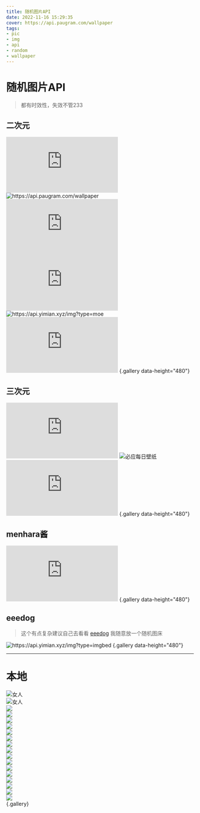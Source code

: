 ```yaml
---
title: 随机图片API
date: 2022-11-16 15:29:35
cover: https://api.paugram.com/wallpaper
tags:
- pic
- img
- api
- random
- wallpaper
---
```

# 随机图片API
> 都有时效性，失效不管233
## 二次元
![](https://iw233.cn/API/Random.php "https://iw233.cn/API/Random.php")
![](https://api.paugram.com/wallpaper "https://api.paugram.com/wallpaper")
![](https://www.dmoe.cc/random.php "https://www.dmoe.cc/random.php")
![](https://api.mtyqx.cn/api/random.php "https://api.mtyqx.cn/api/random.php")
![](https://api.yimian.xyz/img?type=moe "https://api.yimian.xyz/img?type=moe")
![](https://api.ixiaowai.cn/api/api.php "https://api.ixiaowai.cn/api/api.php")
{.gallery data-height="480"}
## 三次元
![](https://api.btstu.cn/sjbz/api.php "https://api.btstu.cn/sjbz/api.php")
![必应每日壁纸](https://api.paugram.com/bing/ "https://api.paugram.com/bing/")
![](https://api.ixiaowai.cn/gqapi/gqapi.php "https://api.ixiaowai.cn/gqapi/gqapi.php")
{.gallery data-height="480"}
## menhara酱
![](https://api.ixiaowai.cn/mcapi/mcapi.php "https://api.ixiaowai.cn/mcapi/mcapi.php")
{.gallery data-height="480"}
## eeedog
> 这个有点复杂建议自己去看看
[eeedog](https://www.eee.dog/tech/rand-pic-api.html) 我随意放一个随机图床

![](https://api.yimian.xyz/img?type=imgbed "https://api.yimian.xyz/img?type=imgbed")
{.gallery data-height="480"}

---
# 本地
![](/img/pictureshow/20221116154554.png "女人")  
![](/img/pictureshow/20221116154625.png "女人")  
![](/img/pictureshow/20221116154652.png)  
![](/img/pictureshow/20221116154713.png)  
![](/img/pictureshow/20221116154721.png)  
![](/img/pictureshow/20221116154729.png)  
![](/img/pictureshow/20221116154737.png)  
![](/img/pictureshow/20221116154746.png)  
![](/img/pictureshow/20221116154914.png)  
![](/img/pictureshow/20221116154922.png)  
![](/img/pictureshow/20221116154928.png)  
![](/img/pictureshow/20221116154935.png)  
![](/img/pictureshow/20221116154945.png)  
![](/img/pictureshow/20221116154953.png)  
![](/img/pictureshow/20221116155005.png)  
![](/img/pictureshow/20221116155015.png)  
![](/img/pictureshow/20221116155023.png)  
![](/img/pictureshow/20221116155031.png)  
{.gallery}

